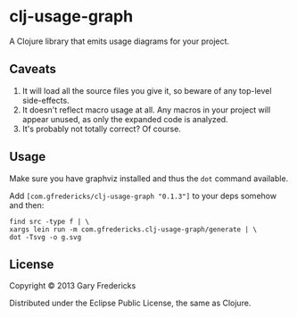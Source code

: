 # clj-usage-graph

A Clojure library that emits usage diagrams for your project.

## Caveats

1. It will load all the source files you give it, so beware of any top-level side-effects.
2. It doesn't reflect macro usage at all. Any macros in your project
   will appear unused, as only the expanded code is analyzed.
3. It's probably not totally correct? Of course.

## Usage

Make sure you have graphviz installed and thus the `dot` command
available.

Add `[com.gfredericks/clj-usage-graph "0.1.3"]` to your deps somehow
and then:

```
find src -type f | \
xargs lein run -m com.gfredericks.clj-usage-graph/generate | \
dot -Tsvg -o g.svg
```

## License

Copyright © 2013 Gary Fredericks

Distributed under the Eclipse Public License, the same as Clojure.
